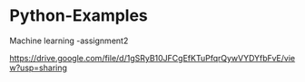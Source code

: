 # Python-Examples
 Machine learning -assignment2

https://drive.google.com/file/d/1gSRyB10JFCgEfKTuPfqrQywVYDYfbFvE/view?usp=sharing
